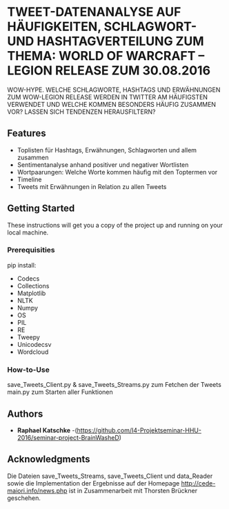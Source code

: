 # TWEET-DATENANALYSE AUF HÄUFIGKEITEN, SCHLAGWORT- UND HASHTAGVERTEILUNG ZUM THEMA: WORLD OF WARCRAFT – LEGION RELEASE ZUM 30.08.2016

WOW-HYPE. WELCHE SCHLAGWORTE, HASHTAGS UND ERWÄHNUNGEN ZUM WOW-LEGION RELEASE WERDEN IN TWITTER AM HÄUFIGSTEN VERWENDET 
UND WELCHE KOMMEN BESONDERS HÄUFIG ZUSAMMEN VOR? LASSEN SICH TENDENZEN HERAUSFILTERN?

## Features ##

- Toplisten für Hashtags, Erwähnungen, Schlagworten und allem zusammen
- Sentimentanalyse anhand positiver und negativer Wortlisten
- Wortpaarungen: Welche Worte kommen häufig mit den Toptermen vor
- Timeline
- Tweets mit Erwähnungen in Relation zu allen Tweets

## Getting Started

These instructions will get you a copy of the project up and running on your local machine.

### Prerequisities

pip install:

- Codecs
- Collections
- Matplotlib
- NLTK
- Numpy
- OS
- PIL
- RE
- Tweepy
- Unicodecsv
- Wordcloud


### How-to-Use

save_Tweets_Client.py & save_Tweets_Streams.py zum Fetchen der Tweets
main.py zum Starten aller Funktionen



## Authors

* **Raphael Katschke** -(https://github.com/I4-Projektseminar-HHU-2016/seminar-project-BrainWasheD)

## Acknowledgments

Die Dateien save_Tweets_Streams, save_Tweets_Client und data_Reader sowie die Implementation der Ergebnisse auf der Homepage 
http://cede-maiori.info/news.php ist in Zusammenarbeit mit Thorsten Brückner geschehen.